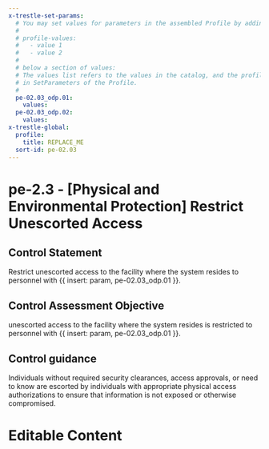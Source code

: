 ```yaml
---
x-trestle-set-params:
  # You may set values for parameters in the assembled Profile by adding
  #
  # profile-values:
  #   - value 1
  #   - value 2
  #
  # below a section of values:
  # The values list refers to the values in the catalog, and the profile-values represent values
  # in SetParameters of the Profile.
  #
  pe-02.03_odp.01:
    values:
  pe-02.03_odp.02:
    values:
x-trestle-global:
  profile:
    title: REPLACE_ME
  sort-id: pe-02.03
---
```


# pe-2.3 - \[Physical and Environmental Protection\] Restrict Unescorted Access

## Control Statement

Restrict unescorted access to the facility where the system resides to personnel with {{ insert: param, pe-02.03_odp.01 }}.

## Control Assessment Objective

unescorted access to the facility where the system resides is restricted to personnel with {{ insert: param, pe-02.03_odp.01 }}.

## Control guidance

Individuals without required security clearances, access approvals, or need to know are escorted by individuals with appropriate physical access authorizations to ensure that information is not exposed or otherwise compromised.

# Editable Content

<!-- Make additions and edits below -->
<!-- The above represents the contents of the control as received by the profile, prior to additions. -->
<!-- If the profile makes additions to the control, they will appear below. -->
<!-- The above markdown may not be edited but you may edit the content below, and/or introduce new additions to be made by the profile. -->
<!-- If there is a yaml header at the top, parameter values may be edited. Use --set-parameters to incorporate the changes during assembly. -->
<!-- The content here will then replace what is in the profile for this control, after running profile-assemble. -->
<!-- The current profile has no added parts for this control, but you may add new ones here. -->
<!-- Each addition must have a heading either of the form ## Control my_addition_name -->
<!-- or ## Part a. (where the a. refers to one of the control statement labels.) -->
<!-- "## Control" parts are new parts added after the statement part. -->
<!-- "## Part" parts are new parts added into the top-level statement part with that label. -->
<!-- Subparts may be added with nested hash levels of the form ### My Subpart Name -->
<!-- underneath the parent ## Control or ## Part being added -->
<!-- See https://ibm.github.io/compliance-trestle/tutorials/ssp_profile_catalog_authoring/ssp_profile_catalog_authoring for guidance. -->
